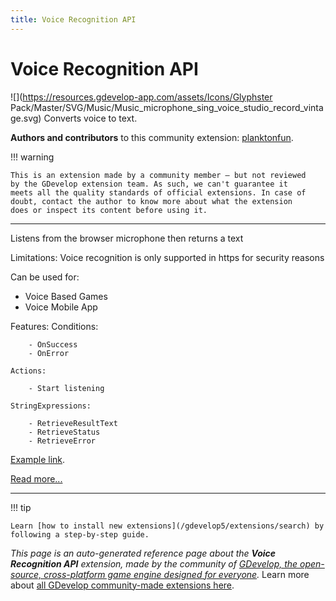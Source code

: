 ```yaml
---
title: Voice Recognition API
---
```

# Voice Recognition API

![](https://resources.gdevelop-app.com/assets/Icons/Glyphster Pack/Master/SVG/Music/Music_microphone_sing_voice_studio_record_vintage.svg)
Converts voice to text.

**Authors and contributors** to this community extension: [planktonfun](https://gd.games/planktonfun).

!!! warning
    
        
    This is an extension made by a community member — but not reviewed
    by the GDevelop extension team. As such, we can't guarantee it
    meets all the quality standards of official extensions. In case of
    doubt, contact the author to know more about what the extension
    does or inspect its content before using it.
    

---

Listens from the browser microphone then returns a text

Limitations: Voice recognition is only supported in https for security reasons

Can be used for:

   - Voice Based Games
   - Voice Mobile App

Features:
	Conditions:

		- OnSuccess
		- OnError

	Actions:

		- Start listening

	StringExpressions:

		- RetrieveResultText
		- RetrieveStatus
		- RetrieveError

[Example link](https://gdevelop.io/game-example/voice-recognition).

[Read more...](https://developer.mozilla.org/en-US/docs/Web/API/Web_Speech_API/Using_the_Web_Speech_API)

---

!!! tip

    Learn [how to install new extensions](/gdevelop5/extensions/search) by following a step-by-step guide.

*This page is an auto-generated reference page about the **Voice Recognition API** extension, made by the community of [GDevelop, the open-source, cross-platform game engine designed for everyone](https://gdevelop.io/).* Learn more about [all GDevelop community-made extensions here](/gdevelop5/extensions).